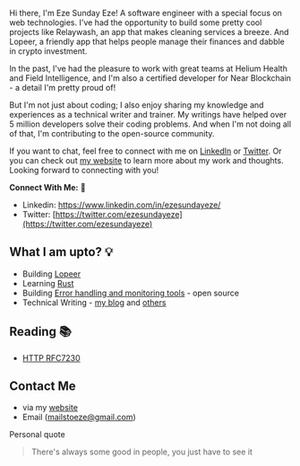 Hi there, 
I'm Eze Sunday Eze! A software engineer with a special focus on web technologies. I've had the opportunity to build some pretty cool projects like Relaywash, an app that makes cleaning services a breeze. And Lopeer, a friendly app that helps people manage their finances and dabble in crypto investment. 

In the past, I've had the pleasure to work with great teams at Helium Health and Field Intelligence, and I'm also a certified developer for Near Blockchain - a detail I'm pretty proud of! 

But I'm not just about coding; I also enjoy sharing my knowledge and experiences as a technical writer and trainer. My writings have helped over 5 million developers solve their coding problems. And when I'm not doing all of that, I'm contributing to the open-source community. 

If you want to chat, feel free to connect with me on [LinkedIn](https://www.linkedin.com/in/ezesundayeze/) or [Twitter](https://twitter.com/ezesundayeze). Or you can check out [my website](https://ezesunday.com) to learn more about my work and thoughts. Looking forward to connecting with you!

**Connect With Me:** 🍒

- Linkedin: https://www.linkedin.com/in/ezesundayeze/
- Twitter: [https://twitter.com/ezesundayeze](https://twitter.com/ezesundayeze)

## What I am upto? 💡
* Building [Lopeer](lopeer.com)
* Learning [Rust](https://ezesunday.com/blog/use-rust-in-a-node-js-project/)
* Building [Error handling and monitoring tools](https://github.com/ezesundayeze/olamma) - open source
* Technical Writing - [my blog](https://ezesunday.com/blog) and [others](https://ezesunday.com/published)

## Reading 📚
- [HTTP RFC7230](https://datatracker.ietf.org/doc/html/rfc7230)

## Contact Me
- via my [website](ezesunday.com)
- Email (mailstoeze@gmail.com)

Personal quote
> There's always some good in people, you just have to see it


